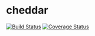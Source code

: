 # cheddar

[![Build Status](https://travis-ci.org/niktay/cheddar.svg?branch=develop)](https://travis-ci.org/niktay/cheddar) [![Coverage Status](https://coveralls.io/repos/github/niktay/cheddar/badge.svg?branch=develop)](https://coveralls.io/github/niktay/cheddar?branch=develop)
